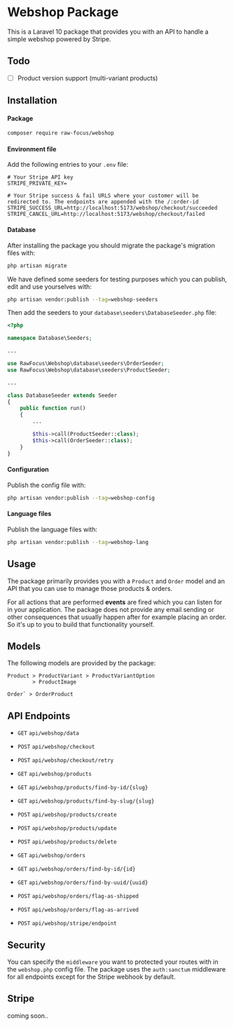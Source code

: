 # Webshop Package

This is a Laravel 10 package that provides you with an API to handle a simple webshop powered by Stripe.

## Todo

- [ ] Product version support (multi-variant products)

## Installation

#### Package

```sh
composer require raw-focus/webshop
```

#### Environment file

Add the following entries to your `.env` file:
```
# Your Stripe API key
STRIPE_PRIVATE_KEY=

# Your Stripe success & fail URLS where your customer will be redirected to. The endpoints are appended with the /:order-id
STRIPE_SUCCESS_URL=http://localhost:5173/webshop/checkout/succeeded
STRIPE_CANCEL_URL=http://localhost:5173/webshop/checkout/failed
```

#### Database

After installing the package you should migrate the package's migration files with:
```sh
php artisan migrate
```

We have defined some seeders for testing purposes which you can publish, edit and use yourselves with:
```sh
php artisan vendor:publish --tag=webshop-seeders
```

Then add the seeders to your `database\seeders\DatabaseSeeder.php` file:
```php
<?php

namespace Database\Seeders;

...

use RawFocus\Webshop\database\seeders\OrderSeeder;
use RawFocus\Webshop\database\seeders\ProductSeeder;

...

class DatabaseSeeder extends Seeder
{
    public function run()
    {
        ...

        $this->call(ProductSeeder::class);
        $this->call(OrderSeeder::class);
    }
}
```

#### Configuration

Publish the config file with:
```sh
php artisan vendor:publish --tag=webshop-config
```

#### Language files

Publish the language files with:
```sh
php artisan vendor:publish --tag=webshop-lang
```
 
## Usage

The package primarily provides you with a `Product` and `Order` model and an API that you can use to manage those products & orders.

For all actions that are performed **events** are fired which you can listen for in your application. The package does not provide any email sending or other consequences that usually happen after for example placing an order. So it's up to you to build that functionality yourself.

## Models

The following models are provided by the package:

```
Product > ProductVariant > ProductVariantOption
        > ProductImage

Order` > OrderProduct
```

## API Endpoints

- `GET` `api/webshop/data`

- `POST` `api/webshop/checkout`
- `POST` `api/webshop/checkout/retry`

- `GET` `api/webshop/products`
- `GET` `api/webshop/products/find-by-id/{slug}`
- `GET` `api/webshop/products/find-by-slug/{slug}`
- `POST` `api/webshop/products/create`
- `POST` `api/webshop/products/update`
- `POST` `api/webshop/products/delete`

- `GET` `api/webshop/orders`
- `GET` `api/webshop/orders/find-by-id/{id}`
- `GET` `api/webshop/orders/find-by-uuid/{uuid}`
- `POST` `api/webshop/orders/flag-as-shipped`
- `POST` `api/webshop/orders/flag-as-arrived`

- `POST` `api/webshop/stripe/endpoint`

## Security

You can specify the `middleware` you want to protected your routes with in the `webshop.php` config file.
The package uses the `auth:sanctum` middleware for all endpoints except for the Stripe webhook by default.

## Stripe

coming soon..